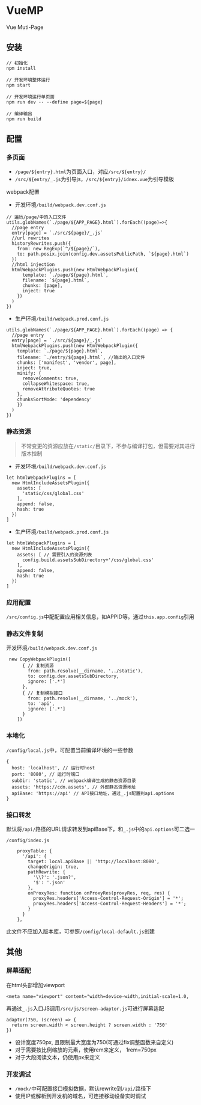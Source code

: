 # VueMP
Vue Muti-Page


## 安装

```
// 初始化
npm install

// 开发环境整体运行
npm start

// 开发环境运行单页面
npm run dev -- --define page=${page}

// 编译输出
npm run build
```

## 配置

### 多页面

- `/page/${entry}.html`为页面入口，对应`/src/${entry}/`
- `/src/${entry/_.js`为引导js，`/src/${entry}/idnex.vue`为引导模板

webpack配置
- 开发环境`/build/webpack.dev.conf.js`

```
// 遍历/page/中的入口文件
utils.globNames(`./page/${APP_PAGE}.html`).forEach((page)=>{
  //page entry
  entry[page] = `./src/${page}/_.js`
  //url rewrites
  historyRewrites.push({
    from: new RegExp(`^/${page}/`),
    to: path.posix.join(config.dev.assetsPublicPath, `${page}.html`)
  })
  //html injection
  htmlWebpackPlugins.push(new HtmlWebpackPlugin({
      template: `./page/${page}.html`,
      filename: `${page}.html`,
      chunks: [page],
      inject: true
    })
  )
})
```

- 生产环境`/build/webpack.prod.conf.js`
```
utils.globNames(`./page/${APP_PAGE}.html`).forEach((page) => {
  //page entry
  entry[page] = `./src/${page}/_.js`
  htmlWebpackPlugins.push(new HtmlWebpackPlugin({
    template: `./page/${page}.html`,
    filename: `./entry/${page}.html`, //输出的入口文件
    chunks: ['manifest', 'vendor', page],
    inject: true,
    minify: {
      removeComments: true,
      collapseWhitespace: true,
      removeAttributeQuotes: true
    },
    chunksSortMode: 'dependency'
    })
  )
})
```

### 静态资源

> 不常变更的资源应放在`/static/`目录下，不参与编译打包，但需要对其进行版本控制

- 开发环境`/build/webpack.dev.conf.js`
```
let htmlWebpackPlugins = [
  new HtmlIncludeAssetsPlugin({
    assets: [
      'static/css/global.css'
    ],
    append: false,
    hash: true
  })
]
```

- 生产环境`/build/webpack.prod.conf.js`
```
let htmlWebpackPlugins = [
  new HtmlIncludeAssetsPlugin({
    assets: [ // 需要引入的资源列表
      config.build.assetsSubDirectory+'/css/global.css'
    ],
    append: false,
    hash: true
  })
]
```

### 应用配置

`/src/config.js`中配配置应用相关信息，如APPID等。通过`this.app.config`引用


### 静态文件复制

开发环境`/build/webpack.dev.conf.js`
```
 new CopyWebpackPlugin([
      { // 复制资源
        from: path.resolve(__dirname, '../static'),
        to: config.dev.assetsSubDirectory,
        ignore: ['.*']
      },
      { // 复制模拟接口
        from: path.resolve(__dirname, '../mock'),
        to: 'api',
        ignore: ['.*']
      }
    ])
```

### 本地化

`/config/local.js`中，可配置当前编译环境的一些参数

```
{
  host: 'localhost', // 运行时host
  port: '8080', // 运行时端口
  subDir: 'static', // webpack编译生成的静态资源目录
  assets: 'https://cdn.assets', // 外部静态资源地址
  apiBase: 'https://api' // API接口地址，通过_.js配置到api.options
}
```

### 接口转发

默认将`/api/`路径的URL请求转发到apiBase下，和`_.js`中的`api.options`可二选一

`/config/index.js`
```
    proxyTable: {
      '/api': {
        target: local.apiBase || 'http://localhost:8080',
        changeOrigin: true,
        pathRewrite: {
          '\\?': '.json?',
          '$': '.json'
        },
        onProxyRes: function onProxyRes(proxyRes, req, res) {
          proxyRes.headers['Access-Control-Request-Origin'] = '*';
          proxyRes.headers['Access-Control-Request-Headers'] = '*';
        }
      }
    },
```

此文件不应加入版本库，可参照`/config/local-default.js`创建

## 其他

### 屏幕适配

在html头部增加viewport
```
<meta name="viewport" content="width=device-width,initial-scale=1.0,
```
再通过`_.js`入口JS调用`/src/js/screen-adaptor.js`可进行屏幕适配
```
adaptor(750, (screen) => {
  return screen.width < screen.height ? screen.width : '750'
})
```
- 设计宽度750px, 且限制最大宽度为750(可通过fix调整函数来自定义)
- 对于需要按比例缩放的元素，使用rem来定义， 1rem=750px
- 对于大段阅读文本，仍使用px来定义

### 开发调试

- `/mock/`中可配置接口模拟数据，默认rewrite到`/api/`路径下
- 使用IP或解析到开发机的域名，可连接移动设备实时调试
